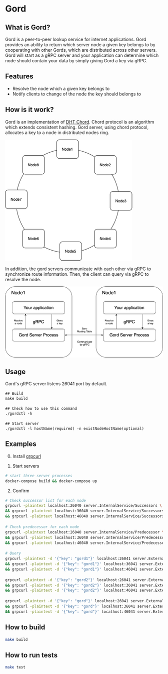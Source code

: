 # Gord

## What is Gord?
Gord is a peer-to-peer lookup service for internet applications.
Gord provides an ability to return which server node a given key belongs to by cooperating with other Gords, 
which are distributed across other servers. 
Gord will start as a gRPC server and your application can determine which node should contain your data by simply giving Gord a key via gRPC.

## Features
- Resolve the node which a given key belongs to
- Notify clients to change of the node the key should belongs to

## How is it work?
Gord is an implementation of [DHT Chord](https://pdos.csail.mit.edu/papers/ton:chord/paper-ton.pdf).
Chord protocol is an algorithm which extends consistent hashing.
Gord server, using chord protocol, allocates a key to a node in distributed nodes ring.

![chord ring](docs/architecture-1.png) 

In addition, the gord servers communicate with each other via gRPC to synchronize route information.
Then, the client can query via gRPC to resolve the node.

![gRPC server](docs/architecture-2.png)

## Usage
Gord's gRPC server listens 26041 port by default.
```
## Build
make build

## Check how to use this command
./gordctl -h

## Start server
./gordctl -l hostName(required) -n existNodeHostName(optional)
```

## Examples
0. Install [grpcurl](https://github.com/fullstorydev/grpcurl)

1. Start servers
```bash
# start three server processes
docker-compose build && docker-compose up
```

2. Confirm 
```bash
# Check successor list for each node
grpcurl -plaintext localhost:26040 server.InternalService/Successors \
&& grpcurl -plaintext localhost:36040 server.InternalService/Successors \
&& grpcurl -plaintext localhost:46040 server.InternalService/Successors

# Check predecessor for each node
grpcurl -plaintext localhost:26040 server.InternalService/Predecessor \
&& grpcurl -plaintext localhost:36040 server.InternalService/Predecessor \
&& grpcurl -plaintext localhost:46040 server.InternalService/Predecessor

# Query
grpcurl -plaintext -d '{"key": "gord1"}' localhost:26041 server.ExternalService/FindHostForKey \
&& grpcurl -plaintext -d '{"key": "gord1"}' localhost:36041 server.ExternalService/FindHostForKey \
&& grpcurl -plaintext -d '{"key": "gord1"}' localhost:46041 server.ExternalService/FindHostForKey 

grpcurl -plaintext -d '{"key": "gord2"}' localhost:26041 server.ExternalService/FindHostForKey \
&& grpcurl -plaintext -d '{"key": "gord2"}' localhost:36041 server.ExternalService/FindHostForKey \
&& grpcurl -plaintext -d '{"key": "gord2"}' localhost:46041 server.ExternalService/FindHostForKey 

grpcurl -plaintext -d '{"key": "gord"}' localhost:26041 server.ExternalService/FindHostForKey \
&& grpcurl -plaintext -d '{"key": "gord"}' localhost:36041 server.ExternalService/FindHostForKey \
&& grpcurl -plaintext -d '{"key": "gord"}' localhost:46041 server.ExternalService/FindHostForKey 
```

## How to build
```bash
make build
```

## How to run tests
```bash
make test
```

